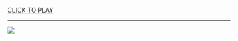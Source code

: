 
<a href="https://premium76.site?title=hill_climb_game_unblocked&ref=13M">CLICK TO PLAY</a></h3>
<hr>

<a href="https://premium76.site?title=hill_climb_game_unblocked&ref=13M"><img src="https://clearcache.store/games.png"></a>



